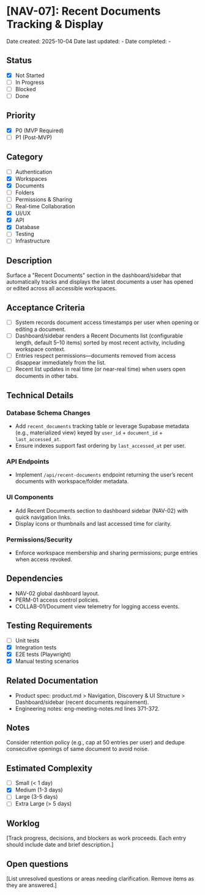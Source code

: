 # [NAV-07]: Recent Documents Tracking & Display

Date created: 2025-10-04
Date last updated: -
Date completed: -

## Status

- [x] Not Started
- [ ] In Progress
- [ ] Blocked
- [ ] Done

## Priority

- [x] P0 (MVP Required)
- [ ] P1 (Post-MVP)

## Category

- [ ] Authentication
- [x] Workspaces
- [x] Documents
- [ ] Folders
- [ ] Permissions & Sharing
- [ ] Real-time Collaboration
- [x] UI/UX
- [x] API
- [x] Database
- [ ] Testing
- [ ] Infrastructure

## Description

Surface a "Recent Documents" section in the dashboard/sidebar that automatically tracks and displays the latest documents a user has opened or edited across all accessible workspaces.

## Acceptance Criteria

- [ ] System records document access timestamps per user when opening or editing a document.
- [ ] Dashboard/sidebar renders a Recent Documents list (configurable length, default 5–10 items) sorted by most recent activity, including workspace context.
- [ ] Entries respect permissions—documents removed from access disappear immediately from the list.
- [ ] Recent list updates in real time (or near-real time) when users open documents in other tabs.

## Technical Details

### Database Schema Changes

- Add `recent_documents` tracking table or leverage Supabase metadata (e.g., materialized view) keyed by `user_id` + `document_id` + `last_accessed_at`.
- Ensure indexes support fast ordering by `last_accessed_at` per user.

### API Endpoints

- Implement `/api/recent-documents` endpoint returning the user’s recent documents with workspace/folder metadata.

### UI Components

- Add Recent Documents section to dashboard sidebar (NAV-02) with quick navigation links.
- Display icons or thumbnails and last accessed time for clarity.

### Permissions/Security

- Enforce workspace membership and sharing permissions; purge entries when access revoked.

## Dependencies

- NAV-02 global dashboard layout.
- PERM-01 access control policies.
- COLLAB-01/Document view telemetry for logging access events.

## Testing Requirements

- [ ] Unit tests
- [x] Integration tests
- [x] E2E tests (Playwright)
- [x] Manual testing scenarios

## Related Documentation

- Product spec: product.md > Navigation, Discovery & UI Structure > Dashboard/sidebar (recent documents requirement).
- Engineering notes: eng-meeting-notes.md lines 371-372.

## Notes

Consider retention policy (e.g., cap at 50 entries per user) and dedupe consecutive openings of same document to avoid noise.

## Estimated Complexity

- [ ] Small (< 1 day)
- [x] Medium (1-3 days)
- [ ] Large (3-5 days)
- [ ] Extra Large (> 5 days)

## Worklog

[Track progress, decisions, and blockers as work proceeds. Each entry should include date and brief description.]

## Open questions

[List unresolved questions or areas needing clarification. Remove items as they are answered.]
